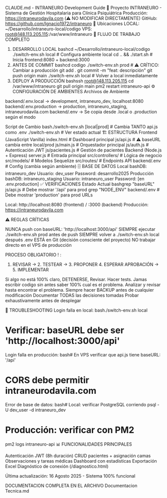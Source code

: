 CLAUDE.md - INTRANEURO Development Guide
🎯 Proyecto
INTRANEURO - Sistema de Gestión Hospitalaria para Clínica Psiquiátrica
Producción: https://intraneurodavila.com (⚠️ NO MODIFICAR DIRECTAMENTE)
GitHub: https://github.com/Ignacio1972/intraneuro
📍 Ubicaciones
LOCAL: ~/Desarrollo/intraneuro-local/codigo
VPS: root@148.113.205.115:/var/www/intraneuro
🔄 FLUJO DE TRABAJO COMPLETO
1. DESARROLLO LOCAL
bashcd ~/Desarrollo/intraneuro-local/codigo
./switch-env.sh local          # Configura ambiente local
cd .. && ./start.sh            # Inicia frontend:8080 + backend:3000
2. ANTES DE COMMIT
bashcd codigo
./switch-env.sh prod           # ⚠️ CRÍTICO: Cambiar a producción
git add .
git commit -m "feat: descripción"
git push origin main
./switch-env.sh local          # Volver a local inmediatamente
3. DEPLOY A PRODUCCIÓN
bashssh root@148.113.205.115
cd /var/www/intraneuro
git pull origin main
pm2 restart intraneuro-api
⚙️ CONFIGURACIÓN DE AMBIENTES
Archivos de Ambiente

backend/.env.local → development, intraneuro_dev, localhost:8080
backend/.env.production → production, intraneuro_staging, intraneurodavila.com
backend/.env → Se copia desde .local o .production según el modo

Script de Cambio
bash./switch-env.sh [local|prod]   # Cambia TANTO api.js como .env
./switch-env.sh                # Ver estado actual
🏗️ ESTRUCTURA
Frontend (JavaScript Vanilla)
index.html           # Dashboard principal
js/api.js           # ⚠️ baseURL cambia entre local/prod
js/main.js          # Orquestador principal
js/auth.js          # Autenticación JWT
js/pacientes.js     # Gestión de pacientes
Backend (Node.js + Express)
server.js                        # Entrada principal
src/controllers/                 # Lógica de negocio
src/models/                      # Modelos Sequelize
src/routes/                      # Endpoints API
backend/.env                     # Config (cambia según ambiente)
🗄️ BASE DE DATOS
Local
bashDB: intraneuro_dev
Usuario: dev_user
Password: desarrollo2025
Producción
bashDB: intraneuro_staging
Usuario: intraneuro_user
Password: [en .env.production]
✅ VERIFICACIONES
Estado Actual
bashgrep "baseURL" js/api.js        # Debe mostrar '/api' para prod
grep "NODE_ENV" backend/.env    # Debe mostrar 'production' para prod
URLs

Local: http://localhost:8080 (frontend) / :3000 (backend)
Producción: https://intraneurodavila.com

⚠️ REGLAS CRÍTICAS

NUNCA push con baseURL: 'http://localhost:3000/api'
SIEMPRE ejecutar ./switch-env.sh prod antes de push
SIEMPRE volver a ./switch-env.sh local después
.env ESTÁ en Git (decisión consciente del proyecto)
NO trabajar directo en el VPS de producción

PROCESO OBLIGATORIO ! :
1. REVISAR → 2. TESTEAR → 3. PROPONER 4. ESPERAR APROBACIÓN → 5. IMPLEMENTAR

Si algo no está 100% claro, DETENERSE, Revisar. Hacer tests.
Jamas escribir codigo sin antes saber 100% cual es el problema.
Analizar y revisar hasta encontrar el problema.
Siempre hacer BACKUP antes de cualquier modificación
Documentar TODAS las decisiones tomadas
Probar exhaustivamente antes de desplegar

🚨 TROUBLESHOOTING
Login falla en local:
bash./switch-env.sh local
# Verificar: baseURL debe ser 'http://localhost:3000/api'
Login falla en producción:
bash# En VPS verificar que api.js tiene baseURL: '/api'
# CORS debe permitir intraneurodavila.com
Error de base de datos:
bash# Local: verificar PostgreSQL corriendo
psql -U dev_user -d intraneuro_dev

# Producción: verificar con PM2
pm2 logs intraneuro-api
📊 FUNCIONALIDADES PRINCIPALES

Autenticación JWT (8h duración)
CRUD pacientes + asignación camas
Observaciones y tareas médicas
Dashboard con estadísticas
Exportación Excel
Diagnóstico de conexión (/diagnostico.html)


Última actualización: 16 Agosto 2025 - Sistema 100% funcional

DOCUMENTACION COMPLETA EN EL ARCHIVO
Documentacion Tecnica.md